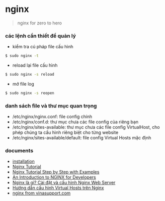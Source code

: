 # nginx

> nginx for zero to hero

### các lệnh cần thiết để quản lý

- kiểm tra cú pháp file cấu hình

```sh
$ sudo nginx -t
```

- reload lại file cấu hình

```sh
$ sudo nginx -s reload
```

- mở file log

```sh
$ sudo nginx -s reopen
```

### danh sách file và thư mục quan trọng

- /etc/nginx/nginx.conf: file config chính
- /etc/nginx/conf.d: thư mục chưa các file config của riêng bạn
- /etc/nginx/sites-available: thư mục chưa các file config VirtualHost, cho phép chúng ta cấu hình riêng biệt cho từng website
- /etc/nginx/sites-available/default: file config Virtual Hosts mặc định

### documents

- [installation](https://www.digitalocean.com/community/tutorials/how-to-install-nginx-on-ubuntu-18-04)
- [Nginx Tutorial](https://www.devdungeon.com/content/nginx-tutorial)
- [Nginx Tutorial Step by Step with Examples](https://knockdata.github.io/Nginx-Tutorial-Step-by-Step-with-Examples/)
- [An Introduction to NGINX for Developers](https://medium.com/free-code-camp/an-introduction-to-nginx-for-developers-62179b6a458f)
- [Nginx là gì? Cài đặt và cấu hình Nginx Web Server](https://vinasupport.com/nginx-la-gi-cai-dat-va-cau-hinh-nginx-web-server/)
- [Hướng dẫn cấu hình Virtual Hosts trên Nginx](https://vinasupport.com/huong-dan-cau-hinh-virtual-hosts-tren-nginx/)
- [nginx from vinasupport.com](https://vinasupport.com/web-server/nginx/)
